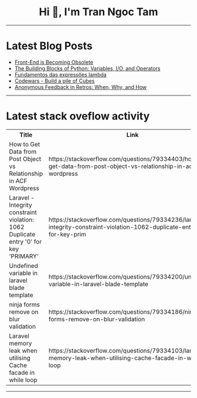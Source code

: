 <h1 align="center">Hi 👋, I'm Tran Ngoc Tam</h1>

---

# Latest Blog Posts 
<!-- BLOG-POST-LIST:START -->
- [Front-End is Becoming Obsolete](https://dev.to/elanatframework/front-end-is-becoming-obsolete-f85)
- [The Building Blocks of Python: Variables, I/O, and Operators](https://dev.to/iftakher_hossen/the-building-blocks-of-python-variables-io-and-operators-2fli)
- [Fundamentos das expressões lambda](https://dev.to/javaparainiciantes/fundamentos-das-expressoes-lambda-plp)
- [Codewars - Build a pile of Cubes](https://dev.to/dantedinopegassi/codewars-build-a-pile-of-cubes-3ocn)
- [Anonymous Feedback in Retros: When, Why, and How](https://dev.to/mattlewandowski93/anonymous-feedback-in-retros-when-why-and-how-170n)
<!-- BLOG-POST-LIST:END -->

---

# Latest stack oveflow activity
<table>
  <tr><th>Title</th><th>Link</th></tr>
  <!-- STACKOVERFLOW:START --><tr><td>How to Get Data from Post Object vs Relationship in ACF Wordpress</td><td>https://stackoverflow.com/questions/79334403/how-to-get-data-from-post-object-vs-relationship-in-acf-wordpress</td></tr><tr><td>Laravel - Integrity constraint violation: 1062 Duplicate entry &#39;0&#39; for key &#39;PRIMARY&#39;</td><td>https://stackoverflow.com/questions/79334236/laravel-integrity-constraint-violation-1062-duplicate-entry-0-for-key-prim</td></tr><tr><td>Undefined variable in laravel blade template</td><td>https://stackoverflow.com/questions/79334200/undefined-variable-in-laravel-blade-template</td></tr><tr><td>ninja forms remove on blur validation</td><td>https://stackoverflow.com/questions/79334186/ninja-forms-remove-on-blur-validation</td></tr><tr><td>Laravel memory leak when utilising Cache facade in while loop</td><td>https://stackoverflow.com/questions/79334103/laravel-memory-leak-when-utilising-cache-facade-in-while-loop</td></tr><!-- STACKOVERFLOW:END -->
</table>

---


